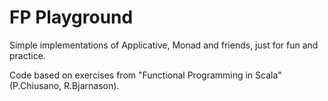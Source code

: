 # FP Playground

Simple implementations of Applicative, Monad and friends, just for fun and practice.

Code based on exercises from "Functional Programming in Scala" (P.Chiusano, R.Bjarnason).

